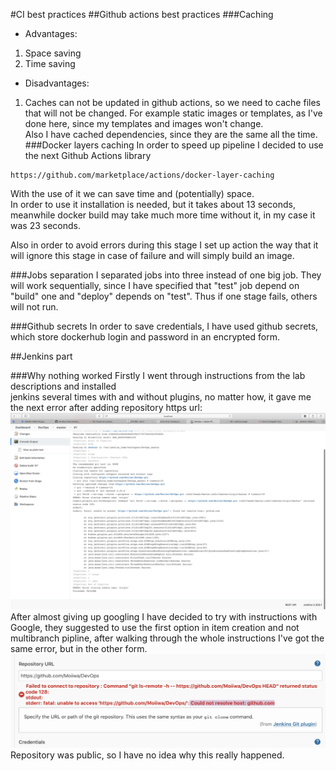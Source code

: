 #CI best practices
##Github actions best practices
###Caching
 * Advantages:  
 1) Space saving
 2) Time saving
 * Disadvantages:  
 1) Caches can not be updated in github actions, so we need to cache files that will not be changed. For example static images or templates, as
 I've done here, since my templates and images won't change.  
 Also I have cached dependencies, since they are the same all the time.
###Docker layers caching
In order to speed up pipeline I decided to use the next Github Actions library  
```
https://github.com/marketplace/actions/docker-layer-caching
```
With the use of it we can save time and (potentially) space.  
In order to use it installation is needed, but it takes about 13 seconds, meanwhile docker build may take much more time without it, in my case it was 23 seconds.

Also in order to avoid errors during this stage I set up action the way that it  
will ignore this stage in case of failure and will simply build an image.

###Jobs separation
I separated jobs into three instead of one big job. They will work sequentially,
since I have specified that "test" job depend on "build" one and "deploy" depends on
"test". Thus if one stage fails, others will not run.

###Github secrets
In order to save credentials, I have used github secrets, which store dockerhub login and password
in an encrypted form.

##Jenkins part

###Why nothing worked
Firstly I went through instructions from the lab descriptions and installed  
jenkins several times with and without plugins, no matter how, it gave me the next error after adding repository https url:
![](static/jen2.png)
After almost giving up googling I have decided to try with instructions with Google, they
suggested to use the first option in item creation and not multibranch pipline, after
walking through the whole instructions I've got the same error, but in the other form.
![](static/jen1.png)
Repository was public, so I have no idea why this really happened.
